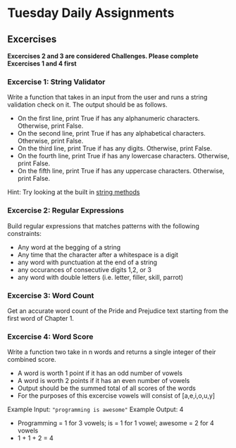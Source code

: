 # Tuesday Daily Assignments

## Excercises
**Excercises 2 and 3 are considered Challenges. Please complete Excercises 1 and 4 first**

### Excercise 1: String Validator
Write a function that takes in an input from the user and runs a string validation check on it. The output should be as follows.
- On the first line, print True if  has any alphanumeric characters. Otherwise, print False.
- On the second line, print True if  has any alphabetical characters. Otherwise, print False.
- On the third line, print True if  has any digits. Otherwise, print False.
- On the fourth line, print True if  has any lowercase characters. Otherwise, print False.
- On the fifth line, print True if  has any uppercase characters. Otherwise, print False.

Hint: Try looking at the built in [string methods](https://www.w3schools.com/python/python_ref_string.asp)


### Excercise 2: Regular Expressions
Build regular expressions that matches patterns with the following constraints:
- Any word at the begging of a string
- Any time that the character after a whitespace is a digit
- any word with punctuation at the end of a string
- any occurances of consecutive digits 1,2, or 3
- any word with double letters (i.e. letter, filler, skill, parrot)

### Excercise 3: Word Count
Get an accurate word count of the Pride and Prejudice text starting from the first word of Chapter 1.

### Excercise 4: Word Score
Write a function two take in n words and returns a single integer of their combined score.
- A word is worth 1 point if it has an odd number of vowels
- A word is worth 2 points if it has an even number of vowels
- Output should be the summed total of all scores of the words
- For the purposes of this excercise vowels will consist of [a,e,i,o,u,y]

Example Input: `"programming is awesome"`
Example Output: 4
- Programming = 1 for 3 vowels; is = 1 for 1 vowel; awesome = 2 for 4 vowels
- 1 + 1 + 2 = 4